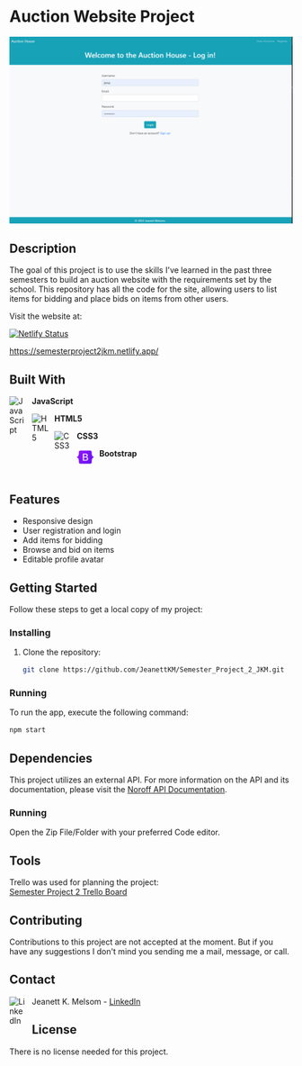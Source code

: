 # Auction Website Project

![Project Image](/Images/Skjermbilde%202024-06-09%20153521.png)

## Description

The goal of this project is to use the skills I've learned in the past three semesters to build an auction website with the requirements set by the school. This repository has all the code for the site, allowing users to list items for bidding and place bids on items from other users.

Visit the website at:

[![Netlify Status](https://api.netlify.com/api/v1/badges/0936ca11-25ed-4d82-b38f-898328374662/deploy-status)](https://app.netlify.com/sites/semesterproject2jkm/deploys)

https://semesterproject2jkm.netlify.app/

## Built With

<img align="left" alt="JavaScript" width="30px" style="padding-right:10px;" src="https://cdn.jsdelivr.net/gh/devicons/devicon/icons/javascript/javascript-original.svg"/> **JavaScript**

<img align="left" alt="HTML5" width="30px" style="padding-right:10px;" src="https://cdn.jsdelivr.net/gh/devicons/devicon/icons/html5/html5-plain-wordmark.svg"/> **HTML5**
          
<img align="left" alt="CSS3" width="30px" style="padding-right:10px;" src="https://cdn.jsdelivr.net/gh/devicons/devicon/icons/css3/css3-plain-wordmark.svg"/> **CSS3**

<img align="left" alt="Bootstrap" width="30px" style="padding-right:10px;" src="https://raw.githubusercontent.com/devicons/devicon/v2.16.0/icons/bootstrap/bootstrap-original.svg"/> **Bootstrap**

<br clear="left"/>

## Features

- Responsive design
- User registration and login
- Add items for bidding
- Browse and bid on items
- Editable profile avatar

## Getting Started

Follow these steps to get a local copy of my project:


### Installing

1. Clone the repository:

    ```bash
    git clone https://github.com/JeanettKM/Semester_Project_2_JKM.git
    ```

### Running

To run the app, execute the following command:

```bash
npm start
```

## Dependencies

This project utilizes an external API. For more information on the API and its documentation, please visit the [Noroff API Documentation](https://docs.noroff.dev/).

### Running

Open the Zip File/Folder with your preferred Code editor.

## Tools

Trello was used for planning the project:  
[Semester Project 2 Trello Board](https://trello.com/invite/b/lRKNQ4yr/ATTI0f2ff139a7009cf753e9e8628d21d7b5EA06BCC9/semester-project-2)

## Contributing

Contributions to this project are not accepted at the moment. But if you have any suggestions I don't mind you sending me a mail, message, or call.

## Contact

Jeanett K. Melsom - [LinkedIn](https://www.linkedin.com/in/jeanett-melsom-927ab4123/)
<img align="left" alt="LinkedIn" width="30px" style="padding-right:10px;" src="https://cdn.jsdelivr.net/gh/devicons/devicon/icons/linkedin/linkedin-original.svg" />

## License

There is no license needed for this project.
